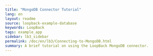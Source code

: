 ```yaml
---
title: "MongoDB Connector Tutorial"
lang: en
layout: readme
source: loopback-example-database
keywords: LoopBack
tags: example_app
sidebar: lb3_sidebar
permalink: /doc/en/lb3/Connecting-to-MongoDB.html
summary: A brief tutorial on using the LoopBack MongoDB connector.
---
```


